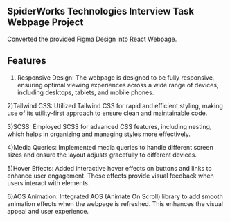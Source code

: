 SpiderWorks Technologies Interview Task Webpage Project
-------------------------------------------------------

Converted the provided Figma Design into React Webpage.


Features
-------------------------------------------
1) Responsive Design: The webpage is designed to be fully responsive, ensuring optimal viewing experiences across a wide range of devices, including desktops, tablets, and mobile phones.

2)Tailwind CSS:  Utilized Tailwind CSS for rapid and efficient styling, making use of its utility-first approach to ensure clean and maintainable code.

3)SCSS:  Employed SCSS for advanced CSS features, including nesting, which helps in organizing and managing styles more effectively.

4)Media Queries:  Implemented media queries to handle different screen sizes and ensure the layout adjusts gracefully to different devices.

5)Hover Effects:  Added interactive hover effects on buttons and links to enhance user engagement. These effects provide visual feedback when users interact with elements.

6)AOS Animation:  Integrated AOS (Animate On Scroll) library to add smooth animation effects when the webpage is refreshed. This enhances the visual appeal and user experience.